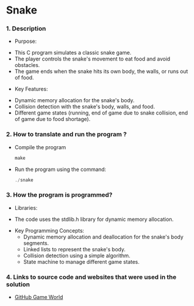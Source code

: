 # Snake
### 1.  Description

* Purpose:

- This C program simulates a classic snake game.
- The player controls the snake's movement to eat food and avoid obstacles.
- The game ends when the snake hits its own body, the walls, or runs out of food.


* Key Features:

- Dynamic memory allocation for the snake's body.
- Collision detection with the snake's body, walls, and food.
- Different game states (running, end of game due to snake collision, end of game due to food shortage).


### 2. How to translate and run the program ?

- Compile the program
    ````c
    make
    ````

- Run the program using the command: 
    ````c
    ./snake
    ````


### 3. How the program is programmed?

* Libraries:

- The code uses the stdlib.h library for dynamic memory allocation.

* Key Programming Concepts:
    - Dynamic memory allocation and deallocation for the snake's body segments.
    - Linked lists to represent the snake's body.
    - Collision detection using a simple algorithm.
    - State machine to manage different game states.


### 4. Links to source code and websites that were used in the solution

-   [GitHub Game World](https://github.com/hladek/world)

